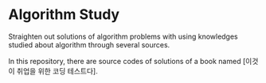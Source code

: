 # Algorithm Study

Straighten out solutions of algorithm problems with using knowledges studied about algorithm through several sources.

In this repository, there are source codes of solutions of a book named [이것이 취업을 위한 코딩 테스트다].
